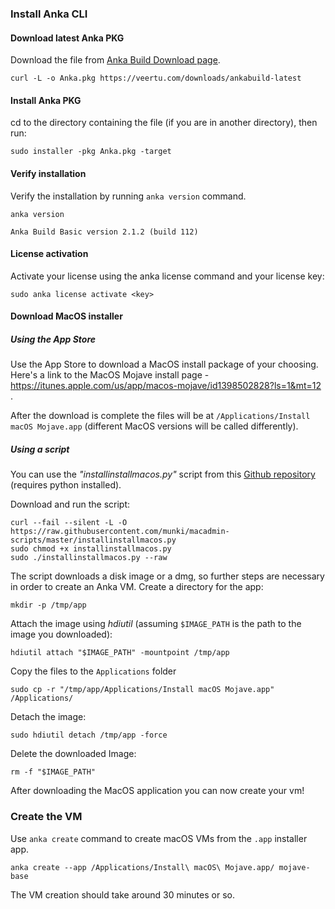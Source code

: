 


### Install Anka CLI

#### Download latest Anka PKG
Download the file from [Anka Build Download page](https://veertu.com/download-anka-build/).
```shell
curl -L -o Anka.pkg https://veertu.com/downloads/ankabuild-latest
```

#### Install Anka PKG
cd to the directory containing the file (if you are in another directory), then run:
```shell
sudo installer -pkg Anka.pkg -target
```

#### Verify installation
Verify the installation by running `anka version` command.
```shell 
anka version

Anka Build Basic version 2.1.2 (build 112)
```

#### License activation
Activate your license using the anka license command and your license key:
```
sudo anka license activate <key>
```

#### Download MacOS installer
##### Using the App Store
Use the App Store to download a MacOS install package of your choosing.  
Here's a link to the MacOS Mojave install page - <a href="https://itunes.apple.com/us/app/macos-mojave/id1398502828?ls=1&mt=12" target="_blank"> https://itunes.apple.com/us/app/macos-mojave/id1398502828?ls=1&mt=12 </a>.

After the download is complete the files will be at `/Applications/Install macOS Mojave.app` (different MacOS versions will be called differently). 

##### Using a script
You can use the *"installinstallmacos.py"* script from this <a href="https://github.com/munki/macadmin-scripts" target="_blank"> Github repository </a> (requires python installed).  

Download and run the script:  
```shell
curl --fail --silent -L -O https://raw.githubusercontent.com/munki/macadmin-scripts/master/installinstallmacos.py
sudo chmod +x installinstallmacos.py
sudo ./installinstallmacos.py --raw
```

The script downloads a disk image or a dmg, so further steps are necessary in order to create an Anka VM.
Create a directory for the app:  
```shell
mkdir -p /tmp/app
```
Attach the image using *hdiutil* (assuming `$IMAGE_PATH` is the path to the image you downloaded):    
```shell
hdiutil attach "$IMAGE_PATH" -mountpoint /tmp/app
```
Copy the files to the `Applications` folder
```shell
sudo cp -r "/tmp/app/Applications/Install macOS Mojave.app" /Applications/
```
Detach the image:
```shell
sudo hdiutil detach /tmp/app -force
```
Delete the downloaded Image:
```shell
rm -f "$IMAGE_PATH"
```


After downloading the MacOS application you can now create your vm!


### Create the VM
Use `anka create` command to create macOS VMs from the `.app` installer app.  

```shell
anka create --app /Applications/Install\ macOS\ Mojave.app/ mojave-base
```

The VM creation should take around 30 minutes or so.  

